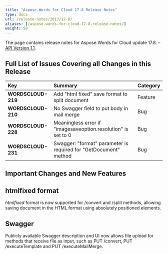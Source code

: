 ```yaml
---
title: "Aspose.Words for Cloud 17.8 Release Notes"
type: docs
url: /release-notes/2017/17-8/
aliases: [/aspose-words-for-cloud-17-8-release-notes/]
weight: 50
---
```


The page contains release notes for Aspose.Words for Cloud update 17.8. – [API Version 1.1](http://api.aspose.cloud/swagger/ui/index).

## Full List of Issues Covering all Changes in this Release

|Key|Summary|Category|
| :- | :- | :- |
|**WORDSCLOUD-219**|Add "html fixed" save format to split document|Feature|
|**WORDSCLOUD-210**|No Swagger field to put body in mail merge|Bug|
|**WORDSCLOUD-228**|Meaningless error if "imagesaveoption.resolution" is set to 0|Bug|
|**WORDSCLOUD-231**|Swagger: "format" parameter is required for "GetDocument" method|Bug|

## Important Changes and New Features

## htmlfixed format

*htmlfixed* format is now supported for /convert and /split methods, allowing saving document in the HTML format using absolutely positioned elements.

## Swagger

Publicly available Swagger description and UI now allows file upload for methods that receive file as input, such as PUT /convert, PUT /executeTemplate and PUT /executeMailMerge.
